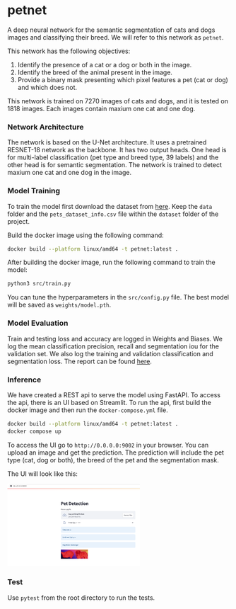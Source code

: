 # petnet

A deep neural network for the semantic segmentation of cats and dogs images and classifying their breed. We will refer to this network as `petnet`.

This network has the following objectives:

1. Identify the presence of a cat or a dog or both in the image.
2. Identify the breed of the animal present in the image.
3. Provide a binary mask presenting which pixel features a pet (cat or dog) and which does not.

This network is trained on 7270 images of cats and dogs, and it is tested on 1818 images. Each images contain maxium one cat and one dog. 

### Network Architecture
The network is based on the U-Net architecture. It uses a pretrained RESNET-18 network as the backbone. It has two output heads. One head is for multi-label classification (pet type and breed type, 39 labels) and the other head is for semantic segmentation. The network is trained to detect maxium one cat and one dog in the image.

### Model Training
To train the model first download the dataset from [here](https://github.com/harrison-ai/hai-tech-tasks/releases/download/v0.1/cats_and_dogs.zip). Keep the `data` folder and the `pets_dataset_info.csv` file within the `dataset` folder of the project.

Build the docker image using the following command:
```bash
docker build --platform linux/amd64 -t petnet:latest .
```

After building the docker image, run the following command to train the model:
```bash
python3 src/train.py
```

You can tune the hyperparameters in the `src/config.py` file. The best model will be saved as `weights/model.pth`.





### Model Evaluation
Train and testing loss and accuracy are logged in Weights and Biases. We log the mean classification precision, recall and segmentation iou for the validation set. We also log the training and validation classification and segmentation loss. The report can be found [here](https://api.wandb.ai/links/qmaruf/48qzjuz9). 



### Inference
We have created a REST api to serve the model using FastAPI. To access the api, there is an UI based on Streamlit. To run the api, first build the docker image and then run the `docker-compose.yml` file.

```bash
docker build --platform linux/amd64 -t petnet:latest .
docker compose up
```

To access the UI go to `http://0.0.0.0:9002` in your browser. You can upload an image and get the prediction. The prediction will include the pet type (cat, dog or both), the breed of the pet and the segmentation mask.

The UI will look like this:

<img src="imgs/inf.png" width="300">

### Test
Use `pytest` from the root directory to run the tests.